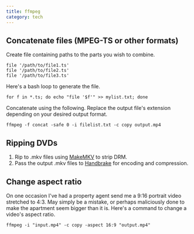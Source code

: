 ```yaml
---
title: ffmpeg
category: tech
---
```


## Concatenate files (MPEG-TS or other formats)

Create file containing paths to the parts you wish to combine.

```
file '/path/to/file1.ts'
file '/path/to/file2.ts'
file '/path/to/file3.ts'
```

Here's a bash loop to generate the file.

```
for f in *.ts; do echo "file '$f'" >> mylist.txt; done
```

Concatenate using the following. Replace the output file's extension depending on your desired output format.

```
ffmpeg -f concat -safe 0 -i filelist.txt -c copy output.mp4
```

## Ripping DVDs

1. Rip to .mkv files using [MakeMKV](https://www.makemkv.com/) to strip DRM.
2. Pass the output .mkv files to [Handbrake](https://handbrake.fr/) for encoding and compression.

## Change aspect ratio

On one occasion I've had a property agent send me a 9:16 portrait video
stretched to 4:3. May simply be a mistake, or perhaps maliciously done to make
the apartment seem bigger than it is. Here's a command to change a video's
aspect ratio.

```
ffmpeg -i "input.mp4" -c copy -aspect 16:9 "output.mp4"
```
